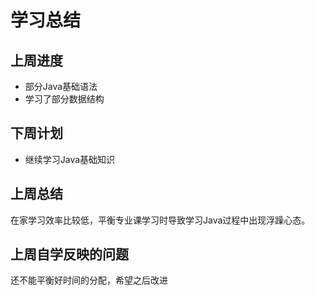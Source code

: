 # 学习总结

## 上周进度

* 部分Java基础语法
* 学习了部分数据结构

## 下周计划

* 继续学习Java基础知识

## 上周总结

在家学习效率比较低，平衡专业课学习时导致学习Java过程中出现浮躁心态。

## 上周自学反映的问题

还不能平衡好时间的分配，希望之后改进